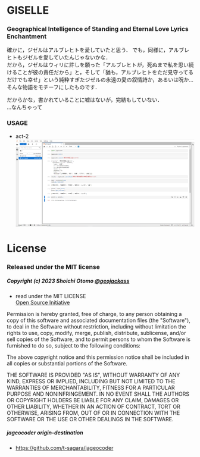 # GISELLE
### Geographical Intelligence of Standing and Eternal Love Lyrics Enchantment
確かに，ジゼルはアルブレヒトを愛していたと思う．
でも，同様に，アルブレヒトもジゼルを愛していたんじゃないかな．  
だから，ジゼルはウィリに許しを願った「アルブレヒトが，死ぬまで私を思い続けることが彼の責任だから」と，そして「猶も，アルブレヒトをただ見守ってるだけでも幸せ」という純粋すぎたジゼルの永遠の愛の叙情詩か，あるいは呪か…  
そんな物語をモチーフにしたものです．  

だからかな，書かれていることに嘘はないが，完結もしていない．  
…なんちゃって

### USAGE
- act-2
![act-2](fig/act-2.png "act-2")

License
=======
### Released under the MIT license
##### Copyright (c) 2023 Shoichi Otomo [@geojackass](https://geojackass.com/)

- read under the MIT LICENSE  
[Open Source Initiative](http://opensource.org/licenses/mit-license.php)  

Permission is hereby granted, free of charge, to any person obtaining a copy of this software and associated documentation files (the "Software"), to deal in the Software without restriction, including without limitation the rights to use, copy, modify, merge, publish, distribute, sublicense, and/or sell copies of the Software, and to permit persons to whom the Software is furnished to do so, subject to the following conditions:  

The above copyright notice and this permission notice shall be included in all copies or substantial portions of the Software.  

THE SOFTWARE IS PROVIDED "AS IS", WITHOUT WARRANTY OF ANY KIND, EXPRESS OR IMPLIED, INCLUDING BUT NOT LIMITED TO THE WARRANTIES OF MERCHANTABILITY, FITNESS FOR A PARTICULAR PURPOSE AND NONINFRINGEMENT. IN NO EVENT SHALL THE AUTHORS OR COPYRIGHT HOLDERS BE LIABLE FOR ANY CLAIM, DAMAGES OR OTHER LIABILITY, WHETHER IN AN ACTION OF CONTRACT, TORT OR OTHERWISE, ARISING FROM, OUT OF OR IN CONNECTION WITH THE SOFTWARE OR THE USE OR OTHER DEALINGS IN THE SOFTWARE.

##### jageocoder origin-destination
- https://github.com/t-sagara/jageocoder
